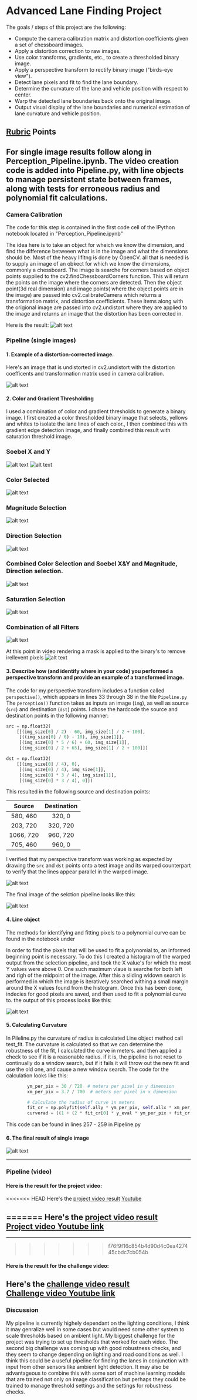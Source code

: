 
# Advanced Lane Finding Project

The goals / steps of this project are the following:

* Compute the camera calibration matrix and distortion coefficients given a set of chessboard images.
* Apply a distortion correction to raw images.
* Use color transforms, gradients, etc., to create a thresholded binary image.
* Apply a perspective transform to rectify binary image ("birds-eye view").
* Detect lane pixels and fit to find the lane boundary.
* Determine the curvature of the lane and vehicle position with respect to center.
* Warp the detected lane boundaries back onto the original image.
* Output visual display of the lane boundaries and numerical estimation of lane curvature and vehicle position.

[//]: # (Image References)

[image1]: ./output_images/camera_undist.jpg "Undistorted"
[image2]: ./output_images/undistorted.jpg  "Road Transformed"
[image3]: ./examples/binary_combo_example.jpg "Binary Example"
[image4]: ./output_images/warp_perspective.jpg "Warp Example"
[image5]: ./examples/color_fit_lines.jpg "Fit Visual"
[image6]: ./output_images/final.jpg "Output"
[video1]: ./project_video.mp4 "Video"

[image7]: ./output_images/combined_thresh.jpg "color select"
[image8]: ./output_images/soebel_threshY.jpg "Video"
[image9]: ./output_images/soebel_threshX.jpg "Video"
[image10]: ./output_images/mag_thresh.jpg "Video"

[image11]: ./output_images/dir_thresh.jpg "color select"
[image12]: ./output_images/hls_thresh.jpg "Video"
[image13]: ./output_images/color_select_thresh.jpg "Video"
[image14]: ./output_images/combined.jpg "Video"
[image15]: ./output_images/masked.jpg "Video"
[image16]: ./output_images/hist_warped.jpg "Video"
[image17]: ./output_images/sliding_window.jpg "Video"
[image18]: ./output_images/hist_warped.jpg "Video"
[image19]: ./output_images/hist_warped.jpg "Video"
## [Rubric](https://review.udacity.com/#!/rubrics/571/view) Points
## For single image results follow along in Perception_Pipeline.ipynb. The video creation code is added into Pipeline.py, with line objects to manage persistent state between frames, along with tests for erroneous radius and polynomial fit calculations. 
### Camera Calibration

The code for this step is contained in the first code cell of the IPython notebook located in "Perception_Pipeline.ipynb" 

The idea here is to take an object for wheich we know the dimension, and find the difference betweeen what is in the image and what the dimensions should be. Most of the heavy lifitng is done by OpenCV. all that is needed is to supply an image of an obkect for which we know the dimensions, commonly a chessboard. The image is searche for corners based on object points supplied to the   cv2.findChessboardCorners function. This will return the points on the image where the corners are detected. Then the object point(3d real dimension) and image points( where the object points are in the image) are  passed into cv2.calibrateCamera which returns a transformation matrix, and distortion coefficients.  These items along with the origional image are passed into  cv2.undistort where they are applied to the image and returns an image that the distortion has been corrected in. 

Here is the result:
![alt text][image1]

### Pipeline (single images)

#### 1. Example of a distortion-corrected image.
Here's an image that is undistorted in cv2.undistort with the distortion coefficents and transformation matrix used in camera calibration. 

![alt text][image2]

#### 2. Color and Gradient Thresholding

I used a combination of color and gradient thresholds to generate a binary image. I first created a color thresholded binary image that selects, yellows and whites to isolate the lane lines of each color., I then combined this with gradient edge detection image, and finally combined this result with saturation threshold image. 
### Soebel X and Y 
![alt text][image8]
![alt text][image9]
### Color Selected
![alt text][image13]
### Magnitude Selection
![alt text][image10]
### Direction Selection
![alt text][image11]
### Combined Color Selection and Soebel X&Y and Magnitude, Direction selection. 
![alt text][image7]
### Saturation Selection 
![alt text][image12]
### Combination of all Filters
![alt text][image14]

At this point in video rendering a mask is applied to the binary's to remove irellevent pixels
![alt text][image15]
#### 3. Describe how (and identify where in your code) you performed a perspective transform and provide an example of a transformed image.

The code for my perspective transform includes a function called `perspective()`, which appears in lines 33 through 38 in the file `Pipeline.py`  The `perception()` function takes as inputs an image (`img`), as well as source (`src`) and destination (`dst`) points.  I chose the hardcode the source and destination points in the following manner:

```python
src = np.float32(
    [[(img_size[0] / 2) - 60, img_size[1] / 2 + 100],
     [((img_size[0] / 6) - 10), img_size[1]],
     [(img_size[0] * 5 / 6) + 60, img_size[1]],
     [(img_size[0] / 2 + 65), img_size[1] / 2 + 100]])

dst = np.float32(
    [[(img_size[0] / 4), 0],
     [(img_size[0] / 4), img_size[1]],
     [(img_size[0] * 3 / 4), img_size[1]],
     [(img_size[0] * 3 / 4), 0]])
```

This resulted in the following source and destination points:

| Source        | Destination   | 
|:-------------:|:-------------:| 
| 580, 460      | 320, 0        | 
| 203, 720      | 320, 720      |
| 1066, 720     | 960, 720      |
| 705, 460      | 960, 0        |

I verified that my perspective transform was working as expected by drawing the `src` and `dst` points onto a test image and its warped counterpart to verify that the lines appear parallel in the warped image.

![alt text][image4]

The final image of the selction  pipeline looks like this:

![alt text][image16]
#### 4. Line object
The methods for identifying and fitting pixels to a polynomial curve can be found in the notebook under

In order to find the pixels that will be used to fit a polynomial to, an informed beginning point is necessary. To do this I created a histogram of the warped output from the selection pipeline, and took the X value's for which the most Y values were above 0. One such maximum vlaue is searche for both left and righ of the midpoint of the image. After this a sliding widown search is performed in which the image is iteratively searched withing a small margin around the X values found from the histogram. Once this has been done, indecies for good pixels are saved, and then used to fit a polynomial curve to. the output of this process looks like this: 


![alt text][image17]

#### 5. Calculating Curvature
In Pileline.py the curvature of radius is calculated Line object method call test_fit. 
The curvature is calculated so that we can determine the robustness of the fit, I calculated the curve in meters. and then applied a check to see if it is a reasonable radius. if it is, the pipeline is not reset to continually do a window search, but if it fails it will throw out the new fit and use the old one, and cause a new window search. The code for the calculation looks like this:
```python
        ym_per_pix = 30 / 720  # meters per pixel in y dimension
        xm_per_pix = 3.7 / 700  # meters per pixel in x dimension

        # Calculate the radius of curve in meters
        fit_cr = np.polyfit(self.ally * ym_per_pix, self.allx * xm_per_pix, 2)
        curverad = ((1 + (2 * fit_cr[0] * y_eval * ym_per_pix + fit_cr[1]) ** 2) ** 1.5) / np.absolute(2 * fit_cr[0])
```

This code can be found in lines 257 - 259 in Pipeline.py

#### 6. The final result of single image

![alt text][image6]

---

### Pipeline (video)

#### Here is the result for the project video:

<<<<<<< HEAD
Here's the [project video result](./output_images/Final2.mp4)
 [Youtube](https://youtu.be/DOgUgcw_Q_g)
 
=======
Here's the [project video result](./output_images/Fianl1.mp4)<br>
 [Project video Youtube link](https://youtu.be/2EG7aCboAAw)
---
--- 
>>>>>>> f76f9f16c854b4d90d4c0ea427445cbdc7cb054b
#### Here is the result for the challenge video:

Here's the [challenge video result](./output_images/challenge1.mp4)<br>
 [Challenge video Youtube link](https://youtu.be/-Rnfal1ogkw)
---

### Discussion

My pipeline is currently highely dependant on the lighting conditions, I think it may genralize well in some cases but would need some other system to scale thresholds based on ambient light. My biggest challenge for the project was trying to set up thresholds that worked for each video. The second big challenge was coming up with good robustness checks, and they seem to change depending on lighting and road conditions as well. I think this could be a useful pipeline for finding the lanes in conjunction with input from other sensors like ambient light detection. It may also be advantageous to combine this with some sort of machine learning models that are trained not only on image classification but perhaps they could be trained to manage threshold settings and the settings for robustness checks. 
